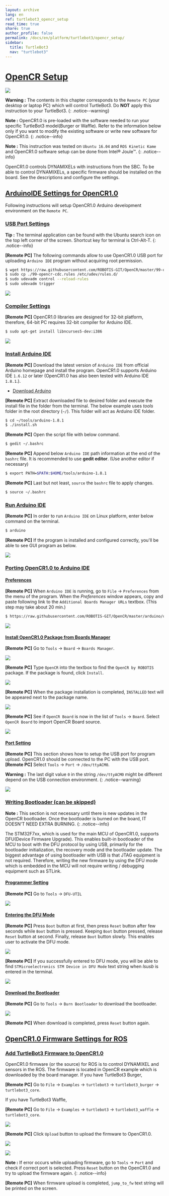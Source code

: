 ```yaml
---
layout: archive
lang: en
ref: turtlebot3_opencr_setup
read_time: true
share: true
author_profile: false
permalink: /docs/en/platform/turtlebot3/opencr_setup/
sidebar:
  title: TurtleBot3
  nav: "turtlebot3"
---
```


<div style="counter-reset: h1 7"></div>

# [OpenCR Setup](#opencr-setup)

![](/assets/images/platform/turtlebot3/software/remote_pc_and_turtlebot.png)

**Warning :** The contents in this chapter corresponds to the `Remote PC` (your desktop or laptop PC) which will control TurtleBot3. Do **NOT** apply this instruction to your TurtleBot3.
{: .notice--warning}

**Note :** OpenCR1.0 is pre-loaded with the software needed to run your specific TurtleBot3 model(Burger or Waffle). Refer to the information below only if you want to modify the existing software or write new software for OpenCR1.0.
{: .notice--info}

**Note :** This instruction was tested on `Ubuntu 16.04` and `ROS Kinetic Kame` and OpenCR1.0 software setup can be done from Intel® Joule™.
{: .notice--info}

OpenCR1.0 controls DYNAMIXELs with instructions from the SBC. To be able to control DYNAMIXELs, a specific firmware should be installed on the board. See the descriptions and configure the settings.

## [ArduinoIDE Settings for OpenCR1.0](#arduinoide-settings-for-opencr10)

Following instructions will setup OpenCR1.0 Arduino development environment on the `Remote PC`.

### [USB Port Settings](#usb-port-settings)

**Tip :** The terminal application can be found with the Ubuntu search icon on the top left corner of the screen. Shortcut key for terminal is Ctrl-Alt-T.
{: .notice--info}

**[Remote PC]** The following commands allow to use OpenCR1.0 USB port for uploading `Arduino IDE` program without acquiring root permission.

``` bash
$ wget https://raw.githubusercontent.com/ROBOTIS-GIT/OpenCR/master/99-opencr-cdc.rules
$ sudo cp ./99-opencr-cdc.rules /etc/udev/rules.d/
$ sudo udevadm control --reload-rules
$ sudo udevadm trigger
```

![](/assets/images/platform/turtlebot3/preparation/7_1_1_usb_port_setting.png)

### [Compiler Settings](#compiler-settings)

**[Remote PC]** OpenCR1.0 libraries are designed for 32-bit platform, therefore, 64-bit PC requires 32-bit compiler for Arduino IDE.

``` bash
$ sudo apt-get install libncurses5-dev:i386
```

![](/assets/images/platform/turtlebot3/preparation/7_1_2_compiler_settings.png)


### [Install Arduino IDE](#install-arduino-ide)

**[Remote PC]** Download the latest version of `Arduino IDE` from official Arduino homepage and install the program. OpenCR1.0 supports Arduino IDE `1.6.12` or later (OpenCR1.0 has also been tested with Arduino IDE `1.8.1`.).

- [Download Arduino](https://www.arduino.cc/en/Main/Software)

**[Remote PC]** Extract downloaded file to desired folder and execute the install file in the folder from the terminal. The below example uses *tools* folder in the root directory (`~/`). This folder will act as Arduino IDE folder.

``` bash
$ cd ~/tools/arduino-1.8.1
$ ./install.sh
```

**[Remote PC]** Open the script file with below command.

``` bash
$ gedit ~/.bashrc
```

**[Remote PC]** Append below `Arduino IDE` path information at the end of the `bashrc` file. It is recommended to use **gedit editor**. (Use another editor if necessary)

``` bash
$ export PATH=$PATH:$HOME/tools/arduino-1.8.1
```

**[Remote PC]** Last but not least, `source` the ``bashrc`` file to apply changes.

``` bash
$ source ~/.bashrc
```

### [Run Arduino IDE](#run-arduino-ide)

**[Remote PC]** In order to run `Arduino IDE` on Linux platform, enter below command on the terminal.

``` bash
$ arduino
```

**[Remote PC]** If the program is installed and configured correctly, you'll be able to see GUI program as below.

![](/assets/images/platform/turtlebot3/preparation/ide0.png)

### [Porting OpenCR1.0 to Arduino IDE](#porting-opencr10-to-arduino-ide)

#### [Preferences](#preferences)

**[Remote PC]** When `Arduino IDE` is running, go to `File` → `Preferences` from the menu of the program. When the *Preferences* window appears, copy and paste following link to the `Additional Boards Manager URLs` textbox. (This step may take about 20 min.)

``` bash
$ https://raw.githubusercontent.com/ROBOTIS-GIT/OpenCR/master/arduino/opencr_release/package_opencr_index.json
```

![](/assets/images/platform/turtlebot3/preparation/ide1.png)

#### [Install OpenCR1.0 Package from Boards Manager](#install-opencr10-package-from-boards-manager)

**[Remote PC]** Go to `Tools` → `Board` → `Boards Manager`.

![](/assets/images/platform/turtlebot3/preparation/ide2.png)

**[Remote PC]** Type `OpenCR` into the textbox to find the `OpenCR by ROBOTIS` package. If the package is found, click `Install`.

![](/assets/images/platform/turtlebot3/preparation/ide3.png)

**[Remote PC]** When the package installation is completed, `INSTALLED` text will be appeared next to the package name.

![](/assets/images/platform/turtlebot3/preparation/ide4.png)

**[Remote PC]** See if `OpenCR Board` is now in the list of `Tools` → `Board`. Select `OpenCR Board` to import OpenCR Board source.

![](/assets/images/platform/turtlebot3/preparation/ide5.png)

#### [Port Setting](#port-setting)

**[Remote PC]** This section shows how to setup the USB port for program upload. OpenCR1.0 should be connected to the PC with the USB port.
 
**[Remote PC]** Select `Tools` → `Port` → `/dev/ttyACM0`.

**Warning :** The last digit value `0` in the string ``/dev/ttyACM0`` might be different depend on the USB connection environment.
{: .notice--warning}

![](/assets/images/platform/turtlebot3/preparation/ide6.png)

### [Writing Bootloader (can be skipped)](#writing-bootloader-can-be-skipped)

**Note :** This section is not necessary until there is new updates in the OpenCR bootloader. Once the bootloader is burned on the board, IT DOESN'T NEED EXTRA BURNING.
{: .notice--info}

The STM32F7xx, which is used for the main MCU of OpenCR1.0, supports DFU(Device Firmware Upgrade). This enables built-in bootloader of the MCU to boot with the DFU protocol by using USB, primarily for the bootloader initialization, the recovery mode and the bootloader update. The biggest advantage of using bootloader with USB is that JTAG equipment is not required. Therefore, writing the new firmware by using the DFU mode which is embedded in the MCU will not require writing / debugging equipment such as STLink.

#### [Programmer Setting](#programmer-setting)

**[Remote PC]** Go to `Tools` → `DFU-UTIL`

![](/assets/images/platform/turtlebot3/preparation/ide7.png)

#### [Entering the DFU Mode](#entering-the-dfu-mode)

**[Remote PC]** Press `Boot` button at first, then press `Reset` button after few seconds while `Boot` button is pressed. Keeping `Boot` button pressed, release `Reset` button at second. Finally, release `Boot` button slowly. This enables user to activate the DFU mode.

![](/assets/images/platform/turtlebot3/preparation/opencr_button_for_dfu.png)

**[Remote PC]** If you successfully entered to DFU mode, you will be able to find `STMicroelectronics STM Device in DFU Mode` text string when *lsusb* is entered in the terminal.

![](/assets/images/platform/turtlebot3/preparation/ide10.png)

#### [Download the Bootloader](#download-the-bootloader)

**[Remote PC]** Go to `Tools` → `Burn Bootloader` to download the bootloader.

![](/assets/images/platform/turtlebot3/preparation/ide9.png)

**[Remote PC]** When download is completed, press `Reset` button again.

## [OpenCR1.0 Firmware Settings for ROS](#opencr10-firmware-settings-for-ros)

### [Add TurtleBot3 Firmware to OpenCR1.0](#add-turtlebot3-firmware-to-opencr10)

OpenCR1.0 firmware (or the source) for ROS is to control DYNAMIXEL and sensors in the ROS. The firmware is located in OpenCR example which is downloaded by the board manager.
If you have TurtleBot3 Burger,

**[Remote PC]** Go to `File` → `Examples` → `turtlebot3` → `turtlebot3_burger` → `turtlebot3_core`.

If you have TurtleBot3 Waffle,

**[Remote PC]** Go to `File` → `Examples` → `turtlebot3` → `turtlebot3_waffle` → `turtlebot3_core`.

![](/assets/images/platform/turtlebot3/opencr/o1.png)

**[Remote PC]** Click `Upload` button to upload the firmware to OpenCR1.0.

![](/assets/images/platform/turtlebot3/opencr/o2.png)

![](/assets/images/platform/turtlebot3/opencr/o3.png)

**Note :** If error occurs while uploading firmware, go to `Tools` → `Port` and check if correct port is selected. Press `Reset` button on the OpenCR1.0 and try to upload the firmware again.
{: .notice--info}
  
**[Remote PC]** When firmware upload is completed, `jump_to_fw` text string will be printed on the screen.
